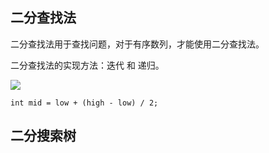 ## 二分查找法

二分查找法用于查找问题，对于有序数列，才能使用二分查找法。

二分查找法的实现方法：迭代 和 递归。

![](https://github.com/steveLauwh/Data-Structures-And-Algorithms/raw/master/Tree/image/Binary%20Search%20Method.PNG)

`int mid = low + (high - low) / 2;`

## 二分搜索树


